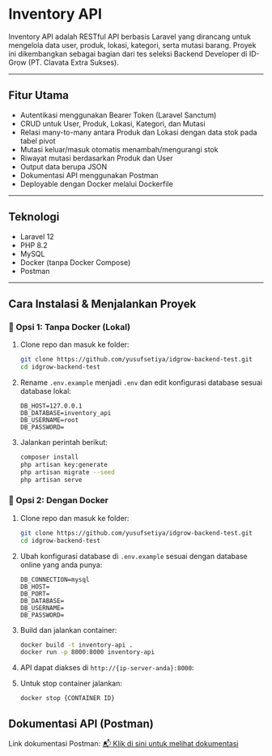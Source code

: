 # Inventory API

Inventory API adalah RESTful API berbasis Laravel yang dirancang untuk mengelola data user, produk, lokasi, kategori, serta mutasi barang. Proyek ini dikembangkan sebagai bagian dari tes seleksi Backend Developer di ID-Grow (PT. Clavata Extra Sukses).

---

## Fitur Utama

- Autentikasi menggunakan Bearer Token (Laravel Sanctum)
- CRUD untuk User, Produk, Lokasi, Kategori, dan Mutasi
- Relasi many-to-many antara Produk dan Lokasi dengan data stok pada tabel pivot
- Mutasi keluar/masuk otomatis menambah/mengurangi stok
- Riwayat mutasi berdasarkan Produk dan User
- Output data berupa JSON
- Dokumentasi API menggunakan Postman
- Deployable dengan Docker melalui Dockerfile

---

## Teknologi

- Laravel 12
- PHP 8.2
- MySQL
- Docker (tanpa Docker Compose)
- Postman

---

## Cara Instalasi & Menjalankan Proyek

### 🔹 Opsi 1: Tanpa Docker (Lokal)
1. Clone repo dan masuk ke folder:
   ```bash
   git clone https://github.com/yusufsetiya/idgrow-backend-test.git
   cd idgrow-backend-test
   ```
2. Rename `.env.example` menjadi `.env` dan edit konfigurasi database sesuai database lokal:
   ```env
   DB_HOST=127.0.0.1
   DB_DATABASE=inventory_api
   DB_USERNAME=root
   DB_PASSWORD=
   ```
3. Jalankan perintah berikut:
   ```bash
   composer install
   php artisan key:generate
   php artisan migrate --seed
   php artisan serve
   ```

### 🔹 Opsi 2: Dengan Docker
1. Clone repo dan masuk ke folder:
   ```bash
   git clone https://github.com/yusufsetiya/idgrow-backend-test.git
   cd idgrow-backend-test
   ```
2. Ubah konfigurasi database di `.env.example` sesuai dengan database online yang anda punya:
   ```env
   DB_CONNECTION=mysql
   DB_HOST=
   DB_PORT=
   DB_DATABASE=
   DB_USERNAME= 
   DB_PASSWORD=
   ```
3. Build dan jalankan container:
   ```bash
   docker build -t inventory-api .
   docker run -p 8000:8000 inventory-api
   ```
4. API dapat diakses di `http://{ip-server-anda}:8000`:

5. Untuk stop container jalankan:
   ```bash
   docker stop {CONTAINER ID}
   ```

## Dokumentasi API (Postman)

Link dokumentasi Postman:
[📬 Klik di sini untuk melihat dokumentasi](https://documenter.getpostman.com/view/26396459/2sB34fkfZa)

